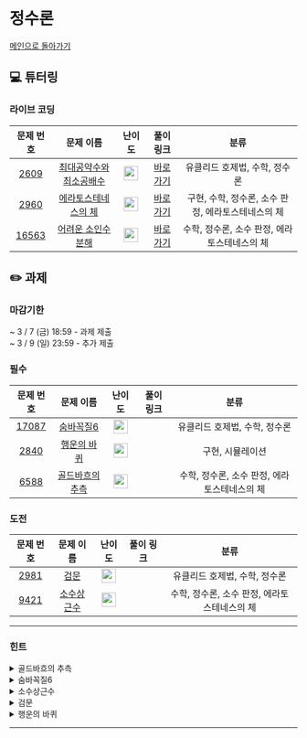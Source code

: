 # 정수론
[메인으로 돌아가기](https://github.com/Altu-Bitu-8/Notice) 
## 💻 튜터링 
### 라이브 코딩
| 문제 번호 | 문제 이름 | 난이도 | 풀이 링크 | 분류 |
| :-: | :-: | :-: |:----------------------------------------------------------------------------------------------------------------------------------------------:| :-: |
| [2609](https://www.acmicpc.net/problem/2609) | [최대공약수와 최소공배수](https://www.acmicpc.net/problem/2609) | <img height="25px" width="25px" src="https://static.solved.ac/tier_small/5.svg"/> | [바로가기](https://github.com/Altu-Bitu-8/Notice/tree/main/03_%EC%A0%95%EC%88%98%EB%A1%A0/%EB%9D%BC%EC%9D%B4%EB%B8%8C%EC%BD%94%EB%94%A9/2609.cpp)  | 유클리드 호제법, 수학, 정수론 |
| [2960](https://www.acmicpc.net/problem/2960) | [에라토스테네스의 체](https://www.acmicpc.net/problem/2960) | <img height="25px" width="25px" src="https://static.solved.ac/tier_small/7.svg"/> | [바로가기](https://github.com/Altu-Bitu-8/Notice/tree/main/03_%EC%A0%95%EC%88%98%EB%A1%A0/%EB%9D%BC%EC%9D%B4%EB%B8%8C%EC%BD%94%EB%94%A9/2960.cpp)  | 구현, 수학, 정수론, 소수 판정, 에라토스테네스의 체 |
| [16563](https://www.acmicpc.net/problem/16563) | [어려운 소인수분해](https://www.acmicpc.net/problem/16563) | <img height="25px" width="25px" src="https://static.solved.ac/tier_small/12.svg"/> | [바로가기](https://github.com/Altu-Bitu-8/Notice/tree/main/03_%EC%A0%95%EC%88%98%EB%A1%A0/%EB%9D%BC%EC%9D%B4%EB%B8%8C%EC%BD%94%EB%94%A9/16563.cpp) | 수학, 정수론, 소수 판정, 에라토스테네스의 체 |
## ✏️ 과제 
### 마감기한
~ 3 / 7 (금) 18:59 - 과제 제출 </br>
~ 3 / 9 (일) 23:59 - 추가 제출 </br>
### 필수
| 문제 번호 | 문제 이름 | 난이도 | 풀이 링크 | 분류 |
| :-: | :-: | :-: |:------------------------------------------------------------------------------------------------------------------:| :-: |
| [17087](https://www.acmicpc.net/problem/17087) | [숨바꼭질6](https://www.acmicpc.net/problem/17087) | <img height="25px" width="25px" src="https://static.solved.ac/tier_small/8.svg"/> |  | 유클리드 호제법, 수학, 정수론 |
| [2840](https://www.acmicpc.net/problem/2840) | [행운의 바퀴](https://www.acmicpc.net/problem/2840) | <img height="25px" width="25px" src="https://static.solved.ac/tier_small/7.svg"/> |  | 구현, 시뮬레이션 |
| [6588](https://www.acmicpc.net/problem/6588) | [골드바흐의 추측](https://www.acmicpc.net/problem/6588) | <img height="25px" width="25px" src="https://static.solved.ac/tier_small/10.svg"/> |  | 수학, 정수론, 소수 판정, 에라토스테네스의 체 |
### 도전
| 문제 번호 | 문제 이름 | 난이도 | 풀이 링크 | 분류 |
| :-: | :-: | :-: |:------------------------------------------------------------------------------------------------------------------:| :-: |
| [2981](https://www.acmicpc.net/problem/2981) | [검문](https://www.acmicpc.net/problem/2981) | <img height="25px" width="25px" src="https://static.solved.ac/tier_small/12.svg"/> |  | 유클리드 호제법, 수학, 정수론 |
| [9421](https://www.acmicpc.net/problem/9421) | [소수상근수](https://www.acmicpc.net/problem/9421) | <img height="25px" width="25px" src="https://static.solved.ac/tier_small/10.svg"/> |  | 수학, 정수론, 소수 판정, 에라토스테네스의 체 |
---
 ### 힌트
<details><summary>골드바흐의 추측</summary><div markdown="1">&nbsp;&nbsp;&nbsp;&nbsp;b - a가 가장 큰 경우가 언제일지 잘 생각해보아요! n = a + b를 만족시키는 두 소수들을 어디서부터 탐색하면 좋을까요?</div></details>
<details><summary>숨바꼭질6</summary><div markdown="1">&nbsp;&nbsp;&nbsp;&nbsp;수빈이는 특정 거리만큼 반복해서 이동할 수 있어요. 모든 동생에게 도달하려면 이 거리는 어떤 성질을 만족해야 할까요? 예제를 잘 관찰해봐요.</div></details>
<details><summary>소수상근수</summary><div markdown="1">&nbsp;&nbsp;&nbsp;&nbsp;소수를 찾았다면 상근수인지 판단하면 되겠네요. 문제에서 주어진 그대로 구현해볼까요? 각 자릿수의 제곱의 합을 구할 때, 언제 그만둬야 할지 잘 생각해봐야겠어요.</div></details>
<details><summary>검문</summary><div markdown="1">&nbsp;&nbsp;&nbsp;&nbsp;입력으로 주어진 모든 수에 대하여 나눴을 때 나머지가 모두 같게 하는 M을 보다 효율적으로 판단해주려면 어떻게 해야 할까요? 접근이 어렵다면 각 수를 몫과 나머지로 나타내보면 좋을 것 같아요.</div></details>
<details><summary>행운의 바퀴</summary><div markdown="1">&nbsp;&nbsp;&nbsp;&nbsp;바퀴를 배열로 고정시켜두고, 시계방향으로 돌리면 화살표는 반시계방향으로 움직이겠죠? 배열에서 인덱스가 음수가 되지 않으려면 시계/반시계 방향 중 어느 방향을 양수로 두는 것이 더 좋을까요?</div></details>

---